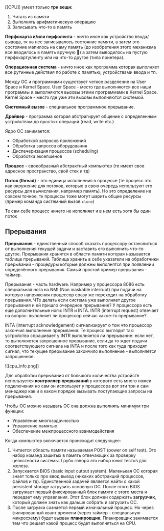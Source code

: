 [[CPU]]  умеет только **три вещи:**

1. Читать из памяти
2. Выполнять арифметическую операцию
3. Записывать что-то в память

**Перфокарта и/или перфолента** - ничто иное как устройство ввода/вывода, тк на нее записывалось состояние памяти, а затем это состояние мапилось на саму память (до изобретения этого механизма все вводилось в память вручную 😬) а затем выводилось на пустую перфокарту/ленту или на что-то другое (типа принтера).

**Операционная система** - ничто иное как программа которая выполняет все рутинные действия по работе с памятью, устройствами ввода и тп.

Между ОС и программами существует четкое разделение на User Space и Kernel Space. User Space - место где выполняются все наши программы и выполняются вызовы этими программами в Kernel Space. Kernel Space - место где уже эти вызовы выполняются системой.

**Системный вызов** - специальное программное прерывание.

**Драйвер** - программа которая абстрагирует общение с определенным устройством до простых операций (read, write etc.)

Ядро ОС занимается:

- Обработкой запросов приложений
- Обработка запросов оборудования
- Диспечеризация процессов (scheduling)
- Обработка эксепшенов

**Процесс** - своеобразный абстрактный компьютер (те имеет свое адресное пространство, свой стек и тд)

**Поток (thread)** - это единица исполнения в процессе (те процесс это как окружение для потоков, которые в свою очередь используют его ресурсы для вычисления, например память). Но это определение не совсем точное, тк процессы тоже могут шарить общие ресурсы (пример команда системный вызов `clone`)

Те сам себе процесс ничего не исполняет и в нем есть хотя бы один поток

## **Прерывания**

**Прерывания** - единственный способ сказать процессору остановиться от выполнения текущей задачи и заставить его выполнить что-то другое. Прерывания хранятся в области памяти которая называется таблице прерываний. Таблица хранить в себе указатели на обработчики прерываний - процедуры которые должны выполнятся при появлении определённого прерывания. Самый простой пример прерывания - таймер.

Прерывания - часть hardware. Например у процессора 8086 есть специальная нога на NMI (Non maskable interrupt) при подачи на которую напряжения процессор сразу же переходит на обработку прерывания. ЧТо делать если система уже выполняет другое прерывания и ей пришло очередное прерывание? У процессора есть еще дополнительные ноги: INTR и INTA. INTR (interrupt request) отвечает на вопрос: выполняет ли процессор сейчас какое-то прерывание?.

INTA (interrupt acknowledgement) сигнализирует о том что процессор закончил выполнение прерывания. Те процесс выглядит так: устройство спрашивает у INTR выполняется ли прерывание: если нет, то выполняется запрошенное прерывание, если да то ждет подачи соответствующего сигнала на INTA и после того как туда приходят сигнал, что текущее прерывание закончило выполнение - выполняется запрошенное.

![[cpu_info.png]]

Для обработки прерывания от большого количества устройств используется **контроллер прерываний** у которого есть много ножек подключения но сам он использует у процессора вот эти три и сам менеджер как и в каком порядке вызывать поступающие запросы на прерывания.

Чтобы ОС можно называть ОС она должна выполнять минимум три функции:

- Управление многозадачностью
- Управление памятью
- Обеспечение межпроцессного взаимодействия

Когда компьютер включается происходит следующее:

1. Читается область памяти называемая POST (power on self test). Это набор команд зашитых в память отвечающих за проверку целостности системы. Грубо говоря это набор юнит тестов для железа.
2. Запускается BIOS (basic input output system). Маленькая ОС которая знает только про ввод вывод (никаких абстракций процессов, файлов и тд). Единственной задачей является найти с какой persistent storage загрузить основную ОС. После этого BIOS загружает первый фиксированный блок памяти с этого места и передает ему управления. Этот блок должен содержать **загрузчик**, который должен знать как дальше собрать и загрузить ОС.
3. После загрузки сознается первый изначальный процесс. Но через филированный квант времени (через таймер - специальную микросхему) будет вызван **планировщик**. Планировщик занимается тем что решает какой процесс будет выполняться на CPU.